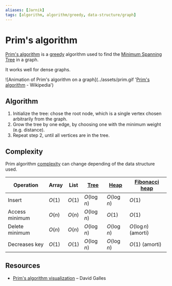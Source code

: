 ```yaml
---
aliases: [Jarnik]
tags: [algorithm, algorithm/greedy, data-structure/graph]
---
```


# Prim's algorithm

[Prim's algorithm](https://en.wikipedia.org/wiki/Prim%27s_algorithm) is a [greedy](../algorithms.md#Terminology) algorithm used to find the [Minimum Spanning Tree](../../data/data-structure/tree.md#Minimum%20Spanning%20Tree) in a graph.

It works well for dense graphs.

![Animation of Prim's algorithm on a graph](../assets/prim.gif '[Prim's algorithm](https://en.wikipedia.org/wiki/Prim%27s_algorithm) - Wikipedia')

## Algorithm

1. Initialize the tree: chose the root node, which is a single vertex chosen arbitrarily from the graph.
2. Grow the tree by one edge, by choosing one with the minimum weight (e.g. distance).
3. Repeat step 2, until all vertices are in the tree.

## Complexity

Prim algorithm [complexity](../complexity.md) can change depending of the data structure used.

| Operation | Array | List | [Tree](../../data/data-structure/tree.md) | [Heap](../../data/data-structure/heap/heap.md) | [Fibonacci heap](../../data/data-structure/heap/heap.md#Fibonacci%20heap) |
| ---- | ---- | ---- | ---- | ---- | ---- |
| Insert | $O(1)$ | $O(1)$ | $O(\log n)$ | $O(\log n)$ | $O(1)$ |
| Access minimum | $O(n)$ | $O(n)$ | $O(\log n)$ | $O(1)$ | $O(1)$ |
| Delete minimum | $O(n)$ | $O(n)$ | $O(\log n)$ | $O(\log n)$ | $O(\log n)$ (amorti) |
| Decreases key | $O(1)$ | $O(1)$ | $O(\log n)$ | $O(\log n)$ | $O(1)$ (amorti) |

## Resources

- [Prim's algorithm visualization](https://www.cs.usfca.edu/~galles/visualization/Prim.html) – David Galles